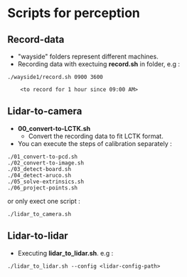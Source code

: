 # Scripts for perception

## Record-data

- "wayside" folders represent different machines.
- Recording data with exectuing **record.sh** in folder, e.g :
```bash=
./wayside1/record.sh 0900 3600

    <to record for 1 hour since 09:00 AM>
```

## Lidar-to-camera

- **00_convert-to-LCTK.sh**
    - Convert the recording data to fit LCTK format.
- You can execute the steps of calibration separately : 
```bash=
./01_convert-to-pcd.sh
./02_convert-to-image.sh
./03_detect-board.sh
./04_detect-aruco.sh
./05_solve-extrinsics.sh
./06_project-points.sh
```
or only exect one script :
```bash=
./lidar_to_camera.sh
```

## Lidar-to-lidar

- Executing **lidar_to_lidar.sh**. e.g :
```bash=
./lidar_to_lidar.sh --config <lidar-config-path>
```
